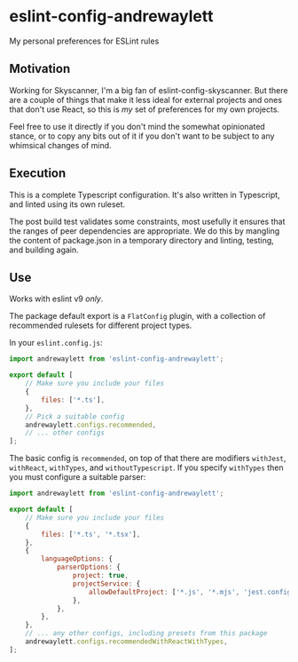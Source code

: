 # eslint-config-andrewaylett

My personal preferences for ESLint rules

## Motivation

Working for Skyscanner, I'm a big fan of eslint-config-skyscanner.
But there are a couple of things that make it less ideal for external projects and ones that don't use React,
so this is _my_ set of preferences for my own projects.

Feel free to use it directly if you don't mind the somewhat opinionated stance,
or to copy any bits out of it if you don't want to be subject to any whimsical changes of mind.

## Execution

This is a complete Typescript configuration.
It's also written in Typescript, and linted using its own ruleset.

The post build test validates some constraints, most usefully it ensures that the ranges of peer dependencies are appropriate.
We do this by mangling the content of package.json in a temporary directory and linting, testing, and building again.

## Use

Works with eslint v9 _only_.

The package default export is a `FlatConfig` plugin, with a collection of recommended
rulesets for different project types.

In your `eslint.config.js`:

```js
import andrewaylett from 'eslint-config-andrewaylett';

export default [
    // Make sure you include your files
    {
        files: ['*.ts'],
    },
    // Pick a suitable config
    andrewaylett.configs.recommended,
    // ... other configs
];
```

The basic config is `recommended`,
on top of that there are modifiers `withJest`,
`withReact`, `withTypes`, and `withoutTypescript`.
If you specify `withTypes` then you must configure a suitable parser:

```js
import andrewaylett from 'eslint-config-andrewaylett';

export default [
    // Make sure you include your files
    {
        files: ['*.ts', '*.tsx'],
    },
    {
        languageOptions: {
            parserOptions: {
                project: true,
                projectService: {
                    allowDefaultProject: ['*.js', '*.mjs', 'jest.config.ts'],
                },
            },
        },
    },
    // ... any other configs, including presets from this package
    andrewaylett.configs.recommendedWithReactWithTypes,
];
```
